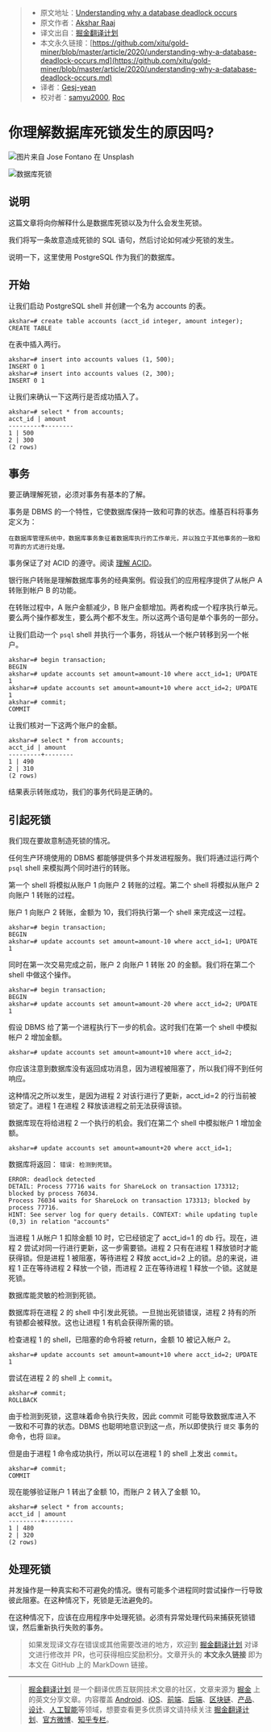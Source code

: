 > * 原文地址：[Understanding why a database deadlock occurs](https://levelup.gitconnected.com/understanding-why-a-database-deadlock-occurs-8bbd32be8026)
> * 原文作者：[Akshar Raaj](https://medium.com/@raaj.akshar)
> * 译文出自：[掘金翻译计划](https://github.com/xitu/gold-miner)
> * 本文永久链接：[https://github.com/xitu/gold-miner/blob/master/article/2020/understanding-why-a-database-deadlock-occurs.md](https://github.com/xitu/gold-miner/blob/master/article/2020/understanding-why-a-database-deadlock-occurs.md)
> * 译者：[Gesj-yean](https://github.com/Gesj-yean)
> * 校对者：[samyu2000](https://github.com/samyu2000), [Roc](https://github.com/QinRoc)

# 你理解数据库死锁发生的原因吗?

![图片来自 [Jose Fontano](https://unsplash.com/@josenothose?utm_source=medium&utm_medium=referral) 在 [Unsplash](https://unsplash.com?utm_source=medium&utm_medium=referral)](https://cdn-images-1.medium.com/max/11762/0*_u9DVXa89MGK57qy)

![数据库死锁](https://cdn-images-1.medium.com/max/2000/1*5fAlgCSLLbV3ByPQrtgbgQ.png)

## 说明

这篇文章将向你解释什么是数据库死锁以及为什么会发生死锁。

我们将写一条故意造成死锁的 SQL 语句，然后讨论如何减少死锁的发生。

说明一下，这里使用 PostgreSQL 作为我们的数据库。

## 开始

让我们启动 PostgreSQL shell 并创建一个名为 accounts 的表。

```base
akshar=# create table accounts (acct_id integer, amount integer); CREATE TABLE
```

在表中插入两行。

```base
akshar=# insert into accounts values (1, 500);
INSERT 0 1
akshar=# insert into accounts values (2, 300);
INSERT 0 1
```

让我们来确认一下这两行是否成功插入了。

```base
akshar=# select * from accounts;
acct_id | amount
---------+--------
1 | 500
2 | 300
(2 rows)
```

## 事务

要正确理解死锁，必须对事务有基本的了解。

事务是 DBMS 的一个特性，它使数据库保持一致和可靠的状态。维基百科将事务定义为：

```base
在数据库管理系统中，数据库事务象征着数据库执行的工作单元，并以独立于其他事务的一致和可靠的方式进行处理。
```

事务保证了对 ACID 的遵守。阅读 [理解 ACID](https://en.wikipedia.org/wiki/ACID)。

银行账户转账是理解数据库事务的经典案例。假设我们的应用程序提供了从帐户 A 转账到帐户 B 的功能。

在转账过程中，A 账户金额减少，B 账户金额增加。两者构成一个程序执行单元。要么两个操作都发生，要么两个都不发生。所以这两个语句是单个事务的一部分。

让我们启动一个 `psql` shell 并执行一个事务，将钱从一个帐户转移到另一个帐户。

```base
akshar=# begin transaction;
BEGIN
akshar=# update accounts set amount=amount-10 where acct_id=1; UPDATE 1
akshar=# update accounts set amount=amount+10 where acct_id=2; UPDATE 1
akshar=# commit;
COMMIT
```

让我们核对一下这两个账户的金额。

```base
akshar=# select * from accounts;
acct_id | amount
---------+--------
1 | 490
2 | 310
(2 rows)
```

结果表示转账成功，我们的事务代码是正确的。

## 引起死锁

我们现在要故意制造死锁的情况。

任何生产环境使用的 DBMS 都能够提供多个并发进程服务。我们将通过运行两个 `psql` shell 来模拟两个同时进行的转账。

第一个 shell 将模拟从账户 1 向账户 2 转账的过程。第二个 shell 将模拟从账户 2 向账户 1 转账的过程。

账户 1 向账户 2 转账，金额为 10，我们将执行第一个 shell 来完成这一过程。

```base
akshar=# begin transaction;
BEGIN
akshar=# update accounts set amount=amount-10 where acct_id=1; UPDATE 1
```

同时在第一次交易完成之前，账户 2 向账户 1 转账 20 的金额。我们将在第二个 shell 中做这个操作。

```base
akshar=# begin transaction;
BEGIN
akshar=# update accounts set amount=amount-20 where acct_id=2; UPDATE 1
```

假设 DBMS 给了第一个进程执行下一步的机会。这时我们在第一个 shell 中模拟帐户 2 增加金额。

```base
akshar=# update accounts set amount=amount+10 where acct_id=2;
```

你应该注意到数据库没有返回成功消息，因为进程被阻塞了，所以我们得不到任何响应。

这种情况之所以发生，是因为进程 2 对该行进行了更新，acct_id=2 的行当前被 锁定了。进程 1 在进程 2 释放该进程之前无法获得该锁。

数据库现在将给进程 2 一个执行的机会。我们在第二个 shell 中模拟帐户 1 增加金额。

```base
akshar=# update accounts set amount=amount+20 where acct_id=1;
```

数据库将返回： `错误: 检测到死锁`。

```base
ERROR: deadlock detected
DETAIL: Process 77716 waits for ShareLock on transaction 173312; blocked by process 76034.
Process 76034 waits for ShareLock on transaction 173313; blocked by process 77716.
HINT: See server log for query details. CONTEXT: while updating tuple (0,3) in relation "accounts"
```

当进程 1 从帐户 1 扣除金额 10 时，它已经锁定了 acct_id=1 的 db 行。现在，进程 2 尝试对同一行进行更新，这一步需要锁。进程 2 只有在进程 1 释放锁时才能获得锁。但是进程 1 被阻塞，等待进程 2 释放 acct_id=2 上的锁。总的来说，进程 1 正在等待进程 2 释放一个锁，而进程 2 正在等待进程 1 释放一个锁。这就是死锁。

数据库能灵敏的检测到死锁。

数据库将在进程 2 的 shell 中引发此死锁。一旦抛出死锁错误，进程 2 持有的所有锁都会被释放。这也让进程 1 有机会获得所需的锁。

检查进程 1 的 shell，已阻塞的命令将被 return，金额 10 被记入帐户 2。

```base
akshar=# update accounts set amount=amount+10 where acct_id=2; UPDATE 1
```

尝试在进程 2 的 shell 上 `commit`。

```base
akshar=# commit;
ROLLBACK
```

由于检测到死锁，这意味着命令执行失败，因此 commit 可能导致数据库进入不一致和不可靠的状态。DBMS 也聪明地意识到这一点，所以即使执行 `提交` 事务的命令，也将 `回滚`。

但是由于进程 1 命令成功执行，所以可以在进程 1 的 shell 上发出 `commit`。

```base
akshar=# commit;
COMMIT
```

现在能够验证账户 1 转出了金额 10，而账户 2 转入了金额 10。

```base
akshar=# select * from accounts;
acct_id | amount
---------+--------
1 | 480
2 | 320
(2 rows)
```

## 处理死锁

并发操作是一种真实和不可避免的情况。很有可能多个进程同时尝试操作一行导致彼此阻塞。在这种情况下，死锁是无法避免的。

在这种情况下，应该在应用程序中处理死锁。必须有异常处理代码来捕获死锁错误，然后重新执行失败的事务。

> 如果发现译文存在错误或其他需要改进的地方，欢迎到 [掘金翻译计划](https://github.com/xitu/gold-miner) 对译文进行修改并 PR，也可获得相应奖励积分。文章开头的 **本文永久链接** 即为本文在 GitHub 上的 MarkDown 链接。

---

> [掘金翻译计划](https://github.com/xitu/gold-miner) 是一个翻译优质互联网技术文章的社区，文章来源为 [掘金](https://juejin.im) 上的英文分享文章。内容覆盖 [Android](https://github.com/xitu/gold-miner#android)、[iOS](https://github.com/xitu/gold-miner#ios)、[前端](https://github.com/xitu/gold-miner#前端)、[后端](https://github.com/xitu/gold-miner#后端)、[区块链](https://github.com/xitu/gold-miner#区块链)、[产品](https://github.com/xitu/gold-miner#产品)、[设计](https://github.com/xitu/gold-miner#设计)、[人工智能](https://github.com/xitu/gold-miner#人工智能)等领域，想要查看更多优质译文请持续关注 [掘金翻译计划](https://github.com/xitu/gold-miner)、[官方微博](http://weibo.com/juejinfanyi)、[知乎专栏](https://zhuanlan.zhihu.com/juejinfanyi)。
